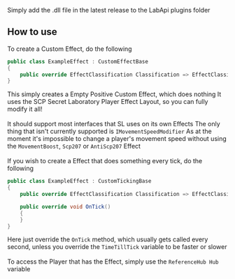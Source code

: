 ﻿Simply add the .dll file in the latest release to the LabApi plugins folder

## How to use
To create a Custom Effect, do the following
```c#
public class ExampleEffect : CustomEffectBase
{
    public override EffectClassification Classification => EffectClassification.Positive;
}
```
This simply creates a Empty Positive Custom Effect, which does nothing
It uses the SCP Secret Laboratory Player Effect Layout, so you can fully modify it all!<br>
<br>
It should support most interfaces that SL uses on its own Effects
The only thing that isn't currently supported is `IMovementSpeedModifier`
As at the moment it's impossible to change a player's movement speed without using the `MovementBoost`, `Scp207` or `AntiScp207` Effect<br>
<br>
If you wish to create a Effect that does something every tick, do the following
```c#
public class ExampleEffect : CustomTickingBase
{
    public override EffectClassification Classification => EffectClassification.Positive;

    public override void OnTick()
    {
    }
}
```
Here just override the `OnTick` method, which usually gets called every second, unless you override the `TimeTillTick` variable to be faster or slower<br>
<br>
To access the Player that has the Effect, simply use the `ReferenceHub Hub` variable